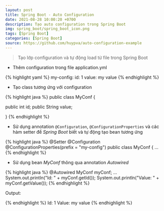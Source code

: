 ```yaml
---
layout: post
title: Spring Boot - Auto Configuration
date: 2021-08-28 10:00:20 +0700
description: Tạo auto configuration trong Spring Boot
img: spring_boot/spring_boot_icon.png
tags: [Spring Boot]
categories: [Spring Boot]
source: https://github.com/huypva/auto-configuration-example
---
```


> Tạo lớp configuration và tự động load từ file trong Spring Boot

- Thêm configuration trong file application.yml

{% highlight yaml %}
my-config:
    id: 1
    value: my value
{% endhighlight %} 

- Tạo class tương ứng với configuration

{% highlight java %}
public class MyConf {

  public int id;
  public String value;

}
{% endhighlight %} 

- Sử dụng annotation `@Configuration`, `@ConfigurationProperties` và các hàm setter để *Spring Boot* biết và tự động tạo bean tương ứng 

{% highlight java %}
@Setter
@Configuration
@ConfigurationProperties(prefix = "my-config")
public class MyConf {
...
{% endhighlight %}

- Sử dụng bean *MyConf* thông qua annotation *Autowired* 

{% highlight java %}
  @Autowired
  MyConf myConf;
  ...
  System.out.println("Id: " + myConf.getId());
  System.out.println("Value: " + myConf.getValue());
{% endhighlight %}

Output:

{% endhighlight %}
Id: 1
Value: my value
{% endhighlight %}